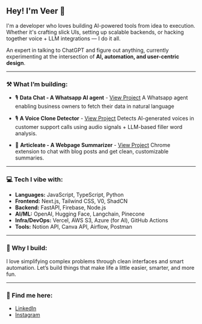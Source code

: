 ## Hey! I'm Veer 👋

I'm a developer who loves building AI-powered tools from idea to execution. Whether it's crafting slick UIs, setting up scalable backends, or hacking together voice + LLM integrations — I do it all.

An expert in talking to ChatGPT and figure out anything, currently experimenting at the intersection of **AI, automation, and user-centric design**.

---

### ⚒️ What I’m building:
- 🎙️ **Data Chat - A Whatsapp AI agent** - [View Project](https://github.com/Veer19/data-chat)
  A Whatsapp agent enabling business owners to fetch their data in natural language
  
- 🎙️ **A Voice Clone Detector** - [View Project](https://github.com/Veer19/voice-clone-detection)
  Detects AI-generated voices in customer support calls using audio signals + LLM-based filler word analysis.

- 📄 **Articleate - A Webpage Summarizer** - [View Project](https://github.com/Veer19/article-ate)
  Chrome extension to chat with blog posts and get clean, customizable summaries.

---

### 💻 Tech I vibe with:
- **Languages:** JavaScript, TypeScript, Python  
- **Frontend:** Next.js, Tailwind CSS, V0, ShadCN  
- **Backend:** FastAPI, Firebase, Node.js
- **AI/ML:** OpenAI, Hugging Face, Langchain, Pinecone  
- **Infra/DevOps:** Vercel, AWS S3, Azure (for AI), GitHub Actions  
- **Tools:** Notion API, Canva API, Airflow, Postman

---

### 🧠 Why I build:
I love simplifying complex problems through clean interfaces and smart automation. 
Let’s build things that make life a little easier, smarter, and more fun.

---

### 🔗 Find me here:
- [LinkedIn](https://www.linkedin.com/in/veersingh19)  
- [Instagram](https://www.instagram.com/notsoveer_)
